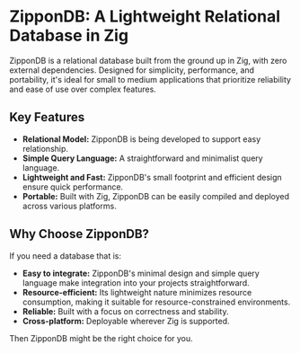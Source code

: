 # ZipponDB: A Lightweight Relational Database in Zig

ZipponDB is a relational database built from the ground up in Zig, with zero external dependencies. Designed for simplicity, performance, and portability, it's ideal for small to medium applications that prioritize reliability and ease of use over complex features.

## Key Features

- **Relational Model:** ZipponDB is being developed to support easy relationship.
- **Simple Query Language:** A straightforward and minimalist query language.
- **Lightweight and Fast:** ZipponDB's small footprint and efficient design ensure quick performance.
- **Portable:** Built with Zig, ZipponDB can be easily compiled and deployed across various platforms.

## Why Choose ZipponDB?

If you need a database that is:

- **Easy to integrate:** ZipponDB's minimal design and simple query language make integration into your projects straightforward.
- **Resource-efficient:** Its lightweight nature minimizes resource consumption, making it suitable for resource-constrained environments.
- **Reliable:** Built with a focus on correctness and stability.
- **Cross-platform:** Deployable wherever Zig is supported.

Then ZipponDB might be the right choice for you.


